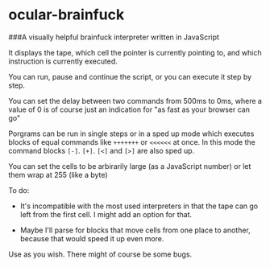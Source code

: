 # ocular-brainfuck

###A visually helpful brainfuck interpreter written in JavaScript

It displays the tape, which cell the pointer is currently pointing to, and which instruction is currently executed.

You can run, pause and continue the script, or you can execute it step by step.

You can set the delay between two commands from 500ms to 0ms, where a value of 0 is of course just an indication for "as fast as your browser can go"

Porgrams can be run in single steps or in a sped up mode which executes blocks of equal commands like `+++++++` or `<<<<<<` at once. In  this mode the command blocks `[-]`. `[+]`. `[<]` and `[>]` are also sped up.

You can set the cells to be arbirarily large (as a JavaScript number) or let them wrap at 255 (like a byte)

To do:

 - It's incompatible with the most used interpreters in that the tape can go left from the first cell. I might add an option for that.
 
 - Maybe I'll parse for blocks that move cells from one place to another, because that would speed it up even more.


Use as you wish. There might of course be some bugs.



